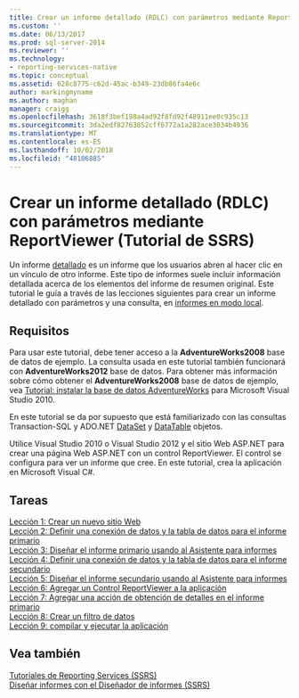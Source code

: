 ```yaml
---
title: Crear un informe detallado (RDLC) con parámetros mediante ReportViewer (Tutorial de SSRS) | Microsoft Docs
ms.custom: ''
ms.date: 06/13/2017
ms.prod: sql-server-2014
ms.reviewer: ''
ms.technology:
- reporting-services-native
ms.topic: conceptual
ms.assetid: 628c8775-c62d-45ac-b349-23db86fa4e6c
author: markingmyname
ms.author: maghan
manager: craigg
ms.openlocfilehash: 3618f3bef198a4ad92f8fd92f48911ee0c935c13
ms.sourcegitcommit: 3da2edf82763852cff6772a1a282ace3034b4936
ms.translationtype: MT
ms.contentlocale: es-ES
ms.lasthandoff: 10/02/2018
ms.locfileid: "48106885"
---
```

# <a name="create-a-drillthrough-rdlc-report-with-parameters-using-reportviewer-ssrs-tutorial"></a>Crear un informe detallado (RDLC) con parámetros mediante ReportViewer (Tutorial de SSRS)
  Un informe [detallado](http://technet.microsoft.com/library/ff519554.aspx) es un informe que los usuarios abren al hacer clic en un vínculo de otro informe. Este tipo de informes suele incluir información detallada acerca de los elementos del informe de resumen original. Este tutorial le guía a través de las lecciones siguientes para crear un informe detallado con parámetros y una consulta, en [informes en modo local](local-vs-connected-mode-report-viewer-reporting-services-sharepoint-mode.md).  
  
## <a name="requirements"></a>Requisitos  
 Para usar este tutorial, debe tener acceso a la **AdventureWorks2008** base de datos de ejemplo. La consulta usada en este tutorial también funcionará con **AdventureWorks2012** base de datos. Para obtener más información sobre cómo obtener el **AdventureWorks2008** base de datos de ejemplo, vea [Tutorial: instalar la base de datos AdventureWorks](http://msdn.microsoft.com/library/aa992075\(v=vs.100\).aspx) para Microsoft Visual Studio 2010.  
  
 En este tutorial se da por supuesto que está familiarizado con las consultas Transaction-SQL y ADO.NET [DataSet](http://msdn.microsoft.com/library/system.data.dataset\(v=vs.100\).aspx) y [DataTable](http://msdn.microsoft.com/library/system.data.datatable\(v=vs.100\).aspx) objetos.  
  
 Utilice Visual Studio 2010 o Visual Studio 2012 y el sitio Web ASP.NET para crear una página Web ASP.NET con un control ReportViewer. El control se configura para ver un informe que cree. En este tutorial, crea la aplicación en Microsoft Visual C#.  
  
## <a name="tasks"></a>Tareas  
 [Lección 1: Crear un nuevo sitio Web](../reporting-services/lesson-1-create-a-new-web-site.md)   
 [Lección 2: Definir una conexión de datos y la tabla de datos para el informe primario](../reporting-services/lesson-2-define-a-data-connection-and-data-table-for-parent-report.md)   
 [Lección 3: Diseñar el informe primario usando al Asistente para informes](../reporting-services/lesson-3-design-the-parent-report-using-the-report-wizard.md)   
 [Lección 4: Definir una conexión de datos y la tabla de datos para el informe secundario](../reporting-services/lesson-4-define-a-data-connection-and-data-table-for-child-report.md)   
 [Lección 5: Diseñar el informe secundario usando al Asistente para informes](../reporting-services/lesson-5-design-the-child-report-using-the-report-wizard.md)   
 [Lección 6: Agregar un Control ReportViewer a la aplicación](../reporting-services/lesson-6-add-a-reportviewer-control-to-the-application.md)   
 [Lección 7: Agregar una acción de obtención de detalles en el informe primario](../reporting-services/lesson-7-add-drillthrough-action-on-parent-report.md)   
 [Lección 8: Crear un filtro de datos](../reporting-services/lesson-8-create-a-data-filter.md)   
 [Lección 9: compilar y ejecutar la aplicación](../reporting-services/lesson-9-build-and-run-the-application.md)  
  
## <a name="see-also"></a>Vea también  
 [Tutoriales de Reporting Services &#40;SSRS&#41;](../reporting-services/reporting-services-tutorials-ssrs.md)   
 [Diseñar informes con el Diseñador de informes &#40;SSRS&#41;](tools/design-reporting-services-paginated-reports-with-report-designer-ssrs.md)  
  
  
